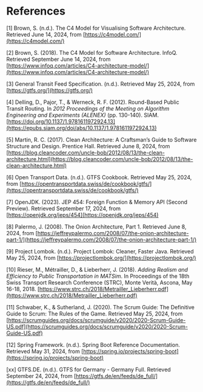 # References

[1] Brown, S. (n.d.). The C4 Model for Visualising Software Architecture. Retrieved June 14, 2024,
from [https://c4model.com/](https://c4model.com/)

[2] Brown, S. (2018). The C4 Model for Software Architecture. InfoQ. Retrieved September June 14, 2024,
from [https://www.infoq.com/articles/C4-architecture-model/](https://www.infoq.com/articles/C4-architecture-model/)

[3] General Transit Feed Specification. (n.d.). Retrieved May 25, 2024, from [https://gtfs.org/](https://gtfs.org/)

[4] Delling, D., Pajor, T., & Werneck, R. F. (2012). Round-Based Public Transit Routing. In *2012 Proceedings of the
Meeting on Algorithm Engineering and Experiments (ALENEX)* (pp. 130-140).
SIAM. [https://doi.org/10.1137/1.9781611972924.13](https://epubs.siam.org/doi/abs/10.1137/1.9781611972924.13)

[5] Martin, R. C. (2017). Clean Architecture: A Craftsman’s Guide to Software Structure and Design. Prentice Hall.
Retrieved June 8, 2024,
from [https://blog.cleancoder.com/uncle-bob/2012/08/13/the-clean-architecture.html](https://blog.cleancoder.com/uncle-bob/2012/08/13/the-clean-architecture.html)

[6] Open Transport Data. (n.d.). GTFS Cookbook. Retrieved May 25, 2024,
from [https://opentransportdata.swiss/de/cookbook/gtfs/](https://opentransportdata.swiss/de/cookbook/gtfs/)

[7] OpenJDK. (2023). JEP 454: Foreign Function & Memory API (Second Preview). Retrieved September 17, 2024,
from [https://openjdk.org/jeps/454](https://openjdk.org/jeps/454)

[8] Palermo, J. (2008). The Onion Architecture, Part 1. Retrieved June 8, 2024,
from [https://jeffreypalermo.com/2008/07/the-onion-architecture-part-1/](https://jeffreypalermo.com/2008/07/the-onion-architecture-part-1/)

[9] Project Lombok. (n.d.). Project Lombok: Cleaner, Faster Java. Retrieved May 25, 2024,
from [https://projectlombok.org/](https://projectlombok.org/)

[10] Rieser, M., Métrailler, D., & Lieberherr, J. (2018). *Adding Realism and Efficiency to Public Transportation in
MATSim*. In Proceedings of the 18th Swiss Transport Research Conference (STRC), Monte Verità, Ascona, May 16-18, 2018.
[https://www.strc.ch/2018/Metrailler_Lieberherr.pdf](https://www.strc.ch/2018/Metrailler_Lieberherr.pdf)

[11] Schwaber, K., & Sutherland, J. (2020). The Scrum Guide: The Definitive Guide to Scrum: The Rules of the Game.
Retrieved May 25, 2024,
from [https://scrumguides.org/docs/scrumguide/v2020/2020-Scrum-Guide-US.pdf](https://scrumguides.org/docs/scrumguide/v2020/2020-Scrum-Guide-US.pdf)

[12] Spring Framework. (n.d.). Spring Boot Reference Documentation. Retrieved May 31, 2024,
from [https://spring.io/projects/spring-boot](https://spring.io/projects/spring-boot)

[xx] GTFS.DE. (n.d.). GTFS for Germany - Germany Full. Retrieved September 24, 2024,
from [https://gtfs.de/en/feeds/de_full/](https://gtfs.de/en/feeds/de_full/)
